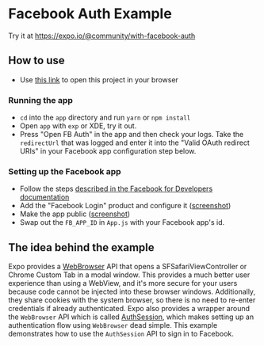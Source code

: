 # Facebook Auth Example

Try it at https://expo.io/@community/with-facebook-auth

## How to use

- Use [this link](https://snack.expo.io/@git/github.com/expo/examples:with-facebook-auth) to open this project in your browser

### Running the app

- `cd` into the `app` directory and run `yarn` or `npm install`
- Open `app` with `exp` or XDE, try it out.
- Press "Open FB Auth" in the app and then check your logs. Take the `redirectUrl` that was logged and enter it into the "Valid OAuth redirect URIs" in your Facebook app configuration step below.

### Setting up the Facebook app

- Follow the steps [described in the Facebook for Developers documentation](https://developers.facebook.com/docs/apps/register)
- Add the "Facebook Login" product and configure it ([screenshot](https://raw.githubusercontent.com/expo/examples/master/with-facebook-auth/_assets/add-facebook-login.png))
- Make the app public ([screenshot](https://raw.githubusercontent.com/expo/examples/master/with-facebook-auth/_assets/make-public.png))
- Swap out the `FB_APP_ID` in `App.js` with your Facebook app's id.

## The idea behind the example

Expo provides a
[WebBrowser](https://docs.expo.io/versions/latest/sdk/webbrowser.html)
API that opens a SFSafariViewController or Chrome Custom Tab in a modal
window. This provides a much better user experience than using a
WebView, and it's more secure for your users because code cannot be
injected into these browser windows. Additionally, they share cookies
with the system browser, so there is no need to re-enter credentials if
already authenticated. Expo also provides a wrapper around the `WebBrowser`
API which is called [AuthSession](https://docs.expo.io/versions/latest/sdk/auth-session.html),
which makes setting up an authentication flow using `WebBrowser` dead simple.
This example demonstrates how to use the `AuthSession` API to sign in to
Facebook.
